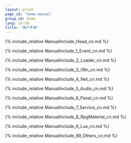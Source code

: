 ```yaml
---
layout: print
page_id: 'home.manual'
group_id: home
lang: zh-CN
title: '用户手册'
---
```

{% include_relative ManualInclude_Head_cn.md %}

{% include_relative ManualInclude_1_Event_cn.md %}

{% include_relative ManualInclude_2_Loader_cn.md %}

{% include_relative ManualInclude_3_i18n_cn.md %}

{% include_relative ManualInclude_4_Net_cn.md %}

{% include_relative ManualInclude_5_Audio_cn.md %}

{% include_relative ManualInclude_6_Panel_cn.md %}

{% include_relative ManualInclude_7_Service_cn.md %}

{% include_relative ManualInclude_8_RpgMaterial_cn.md %}

{% include_relative ManualInclude_9_Lua_cn.md %}

{% include_relative ManualInclude_99_Others_cn.md %}